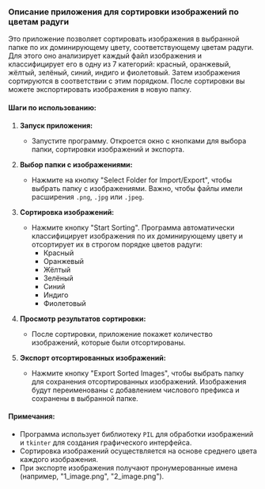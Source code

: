 ### Описание приложения для сортировки изображений по цветам радуги

Это приложение позволяет сортировать изображения в выбранной папке по их доминирующему цвету, соответствующему цветам радуги. Для этого оно анализирует каждый файл изображения и классифицирует его в одну из 7 категорий: красный, оранжевый, жёлтый, зелёный, синий, индиго и фиолетовый. Затем изображения сортируются в соответствии с этим порядком. После сортировки вы можете экспортировать изображения в новую папку.

#### Шаги по использованию:

1. **Запуск приложения:**
   - Запустите программу. Откроется окно с кнопками для выбора папки, сортировки изображений и экспорта.

2. **Выбор папки с изображениями:**
   - Нажмите на кнопку "Select Folder for Import/Export", чтобы выбрать папку с изображениями. Важно, чтобы файлы имели расширения `.png`, `.jpg` или `.jpeg`.

3. **Сортировка изображений:**
   - Нажмите кнопку "Start Sorting". Программа автоматически классифицирует изображения по их доминирующему цвету и отсортирует их в строгом порядке цветов радуги:
     - Красный
     - Оранжевый
     - Жёлтый
     - Зелёный
     - Синий
     - Индиго
     - Фиолетовый

4. **Просмотр результатов сортировки:**
   - После сортировки, приложение покажет количество изображений, которые были отсортированы.

5. **Экспорт отсортированных изображений:**
   - Нажмите кнопку "Export Sorted Images", чтобы выбрать папку для сохранения отсортированных изображений. Изображения будут переименованы с добавлением числового префикса и сохранены в выбранной папке.

#### Примечания:
- Программа использует библиотеку `PIL` для обработки изображений и `tkinter` для создания графического интерфейса.
- Сортировка изображений осуществляется на основе среднего цвета каждого изображения.
- При экспорте изображения получают пронумерованные имена (например, "1_image.png", "2_image.png").
